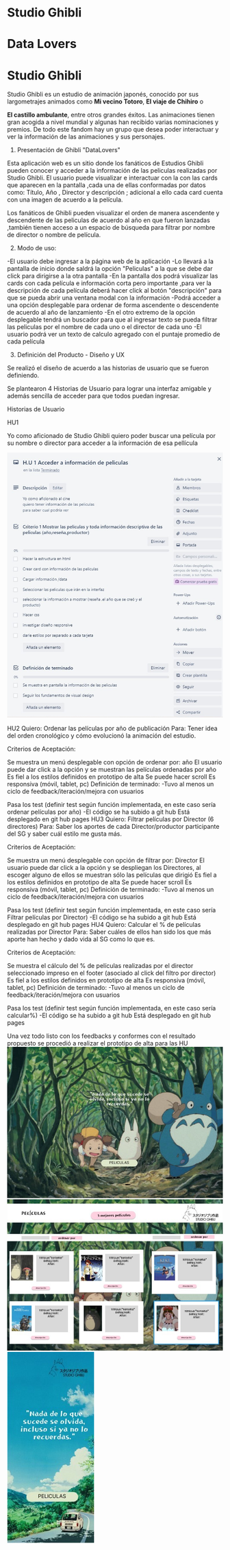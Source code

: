 # Studio Ghibli

# Data Lovers

# Studio Ghibli
Studio Ghibli es un estudio de animación japonés, conocido por sus largometrajes
animados como **Mi vecino Totoro**, **El viaje de Chihiro** o

**El castillo ambulante**, entre otros grandes éxitos.
Las animaciones tienen gran acogida a nivel mundial y algunas han recibido
varias nominaciones y premios. De todo este fandom hay un grupo que desea poder
interactuar y ver la información de las animaciones y sus personajes.

1. Presentación de Ghibli "DataLovers"

Esta aplicación web es un sitio donde los fanáticos de Estudios Ghibli pueden conocer y acceder a la información de las peliculas realizadas por Studio Ghibli. El usuario puede visualizar e interactuar con la con las cards que aparecen en la pantalla ,cada una de ellas conformadas por datos como: Título, Año , Director y descripción ; adicional a ello cada card cuenta con una imagen de acuerdo a la película.

Los fanáticos de Ghibli pueden visualizar el orden de manera ascendente y descendente de las peliculas de acuerdo al año en que fueron lanzadas ,también tienen acceso a un espacio de búsqueda para filtrar por nombre de director o nombre de película.

2. Modo de uso:

-El usuario debe ingresar a la página web de la aplicación 
-Lo llevará a la pantalla de inicio donde saldrá la opción "Peliculas" a la que se debe dar click para dirigirse a la otra pantalla
-En la pantalla dos podrá visualizar las cards con cada película e información corta pero importante ,para ver la descripción de cada película deberá hacer click al botón "descripción" para que se pueda abrir una ventana modal con la información 
-Podrá acceder a una opción desplegable para ordenar de forma ascendente o descendente de acuerdo al año de lanzamiento
-En el otro extremo de la opción desplegable tendrá un buscador para que al ingresar texto se pueda filtrar las peliculas por el nombre de cada uno o el director de cada uno
-El usuario podrá ver un texto de calculo agregado con el puntaje promedio de cada película

3. Definición del Producto - Diseño y UX

Se realizó el diseño de acuerdo a las historias de usuario que se fueron definiendo.

Se plantearon 4 Historias de Usuario para lograr una interfaz amigable y además sencilla de acceder para que todos puedan ingresar.

Historias de Usuario 

HU1

Yo como aficionado de Studio Ghibli
quiero poder buscar una película por su nombre o director
para acceder a la información de esa pellícula

![Historia de usuario 1](./src//images/HU-1.jpg)

HU2
Quiero: Ordenar las películas por año de publicación Para: Tener idea del orden cronológico y cómo evolucionó la animación del estudio.

Criterios de Aceptación:

Se muestra un menú desplegable con opción de ordenar por: año
El usuario puede dar click a la opción y se muestran las películas ordenadas por año
Es fiel a los estilos definidos en prototipo de alta
Se puede hacer scroll
Es responsiva (móvil, tablet, pc)
Definición de terminado: -Tuvo al menos un ciclo de feedback/iteración/mejora con usuarios

Pasa los test (definir test según función implementada, en este caso sería ordenar películas por año) -El código se ha subido a git hub
Está desplegado en git hub pages
HU3
Quiero: Filtrar películas por Director (6 directores) Para: Saber los aportes de cada Director/productor participante del SG y saber cuál estilo me gusta más.

Criterios de Aceptación:

Se muestra un menú desplegable con opción de filtrar por: Director
El usuario puede dar click a la opción y se despliegan los Directores, al escoger alguno de ellos se muestran sólo las películas que dirigió
Es fiel a los estilos definidos en prototipo de alta
Se puede hacer scroll
Es responsiva (móvil, tablet, pc)
Definición de terminado: -Tuvo al menos un ciclo de feedback/iteración/mejora con usuarios

Pasa los test (definir test según función implementada, en este caso sería Filtrar películas por Director) -El código se ha subido a git hub
Está desplegado en git hub pages
HU4
Quiero: Calcular el % de películas realizadas por Director Para: Saber cuáles de ellos han sido los que más aporte han hecho y dado vida al SG como lo que es.

Criterios de Aceptación:

Se muestra el cálculo del % de películas realizadas por el director seleccionado impreso en el footer (asociado al click del filtro por director)
Es fiel a los estilos definidos en prototipo de alta
Es responsiva (móvil, tablet, pc)
Definición de terminado: -Tuvo al menos un ciclo de feedback/iteración/mejora con usuarios

Pasa los test (definir test según función implementada, en este caso sería calcular%) -El código se ha subido a git hub
Está desplegado en git hub pages

Una vez todo listo con los feedbacks y conformes con el resultado propuesto se procedió a realizar el prototipo de alta para las HU
![Prototipo de alta tamaño de un computador](src/images/pantalla1-figma.jpg)
![Prototipo de alta tamaño de un computador](src/images/prototipodealta.jpg)
![Prototipo de alta tamaño de un movil](src/images/pantalla1-figmaresponsive.jpg)